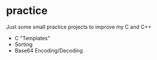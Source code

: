 # practice
Just some small practice projects to improve my C and C++

* C "Templates"
* Sorting
* Base64 Encoding/Decoding
